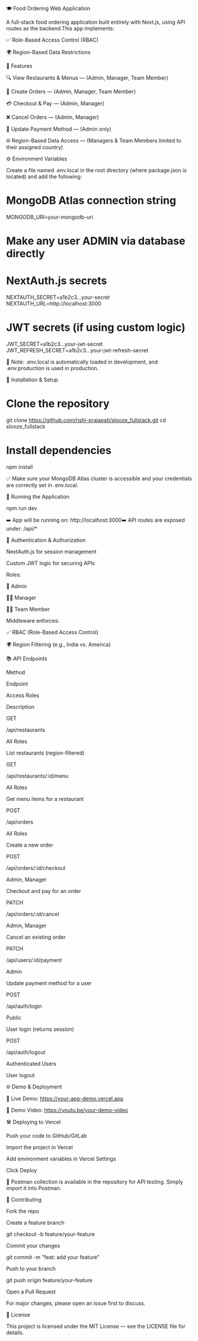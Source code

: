 🍽️ Food Ordering Web Application

A full-stack food ordering application built entirely with Next.js, using API routes as the backend.This app implements:

✅ Role-Based Access Control (RBAC)

🌍 Region-Based Data Restrictions

🚀 Features

🔍 View Restaurants & Menus — (Admin, Manager, Team Member)

🛒 Create Orders — (Admin, Manager, Team Member)

💳 Checkout & Pay — (Admin, Manager)

❌ Cancel Orders — (Admin, Manager)

🧾 Update Payment Method — (Admin only)

🌐 Region-Based Data Access — (Managers & Team Members limited to their assigned country)

⚙️ Environment Variables

Create a file named .env.local in the root directory (where package.json is located) and add the following:

# MongoDB Atlas connection string
MONGODB_URI=your-mongodb-uri

# Make any user ADMIN via database directly

# NextAuth.js secrets
NEXTAUTH_SECRET=a1b2c3...your-secret
NEXTAUTH_URL=http://localhost:3000

# JWT secrets (if using custom logic)
JWT_SECRET=a1b2c3...your-jwt-secret
JWT_REFRESH_SECRET=a1b2c3...your-jwt-refresh-secret

📌 Note: .env.local is automatically loaded in development, and .env.production is used in production.

📅 Installation & Setup

# Clone the repository
git clone https://github.com/rishi-prajapati/slooze_fullstack.git
cd slooze_fullstack

# Install dependencies
npm install

✅ Make sure your MongoDB Atlas cluster is accessible and your credentials are correctly set in .env.local.

🚗 Running the Application

npm run dev

➡️ App will be running on: http://localhost:3000➡️ API routes are exposed under: /api/*

🔐 Authentication & Authorization

NextAuth.js for session management

Custom JWT logic for securing APIs

Roles:

👑 Admin

🧑‍💼 Manager

👨‍🍳 Team Member

Middleware enforces:

✅ RBAC (Role-Based Access Control)

🌍 Region Filtering (e.g., India vs. America)

📚 API Endpoints

Method

Endpoint

Access Roles

Description

GET

/api/restaurants

All Roles

List restaurants (region-filtered)

GET

/api/restaurants/:id/menu

All Roles

Get menu items for a restaurant

POST

/api/orders

All Roles

Create a new order

POST

/api/orders/:id/checkout

Admin, Manager

Checkout and pay for an order

PATCH

/api/orders/:id/cancel

Admin, Manager

Cancel an existing order

PATCH

/api/users/:id/payment

Admin

Update payment method for a user

POST

/api/auth/login

Public

User login (returns session)

POST

/api/auth/logout

Authenticated Users

User logout

🌐 Demo & Deployment

🔗 Live Demo: https://your-app-demo.vercel.app

🎥 Demo Video: https://youtu.be/your-demo-video

🛠 Deploying to Vercel

Push your code to GitHub/GitLab

Import the project in Vercel

Add environment variables in Vercel Settings

Click Deploy

🧪 Postman collection is available in the repository for API testing. Simply import it into Postman.

🤝 Contributing

Fork the repo

Create a feature branch

git checkout -b feature/your-feature

Commit your changes

git commit -m "feat: add your feature"

Push to your branch

git push origin feature/your-feature

Open a Pull Request

For major changes, please open an issue first to discuss.

📄 License

This project is licensed under the MIT License — see the LICENSE file for details.

